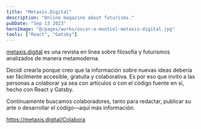 ```yaml
---
title: "Metaxis.Digital"
description: "Online magazine about futurisms."
pubDate: "Sep 13 2023"
heroImage: "@/pages/works/oscar-a-montiel-metaxis-digital.jpg"
tools: ["React", "Gatsby"]
---
```


<a target="_blank" href="https://metaxis.digital">metaxis.digital</a> es una revista en línea sobre filosofía y futurismos analizados de manera metamoderna.

Decidí crearla porque creo que la información sobre nuevas ideas debería ser fácilmente accesible, gratuita y colaborativa. Es por eso que invito a las personas a colaborar ya sea con artículos o con el código fuente en sí, hecho con React y Gatsby.

Continuamente buscamos colaboradores, tanto para redactar, publicar su arte o desarrollar el código—aquí más información:

https://metaxis.digital/Colabora
